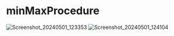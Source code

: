 # minMaxProcedure

![Screenshot_20240501_123353](https://github.com/Neket27/minMaxProcedure/assets/96458390/16ab159d-6e5f-4195-a267-b33718538c60)
![Screenshot_20240501_124104](https://github.com/Neket27/minMaxProcedure/assets/96458390/7b890c0f-ab6a-43de-8d72-bae89f83f499)
